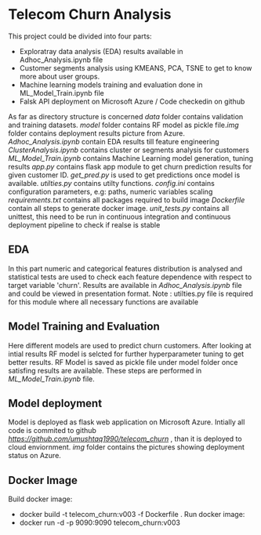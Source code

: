 # Telecom Churn Analysis

This project could be divided into four parts:
- Exploratray data analysis (EDA) results available in Adhoc_Analysis.ipynb file
- Customer segments analysis using KMEANS, PCA, TSNE to get to know more about user groups.
- Machine learning models training and evaluation done in ML_Model_Train.ipynb file
- Falsk API deployment on Microsoft Azure / Code checkedin on github

As far as directory structure is concerned *data* folder contains validation and training datasets. *model* folder contains RF model as pickle file.*img* folder contains deployment results picture from Azure.
*Adhoc_Analysis.ipynb* contain EDA results till feature engineering
*ClusterAnalysis.ipynb* contains cluster or segments analysis for customers
*ML_Model_Train.ipynb* contains Machine Learning model generation, tuning results
*app.py* contains flask app module to get churn prediction results for given customer ID.
*get_pred.py* is used to get predictions once model is available.
*utilties.py* contains utilty functions.
*config.ini* contains configuration parameters, e.g: paths, numeric variables scaling
*requirements.txt* contains all packages required to build image
*Dockerfile* contain all steps to generate docker image. 
*unit_tests.py* contains all unittest, this need to be run in continuous integration and continuous deployment pipeline to check if realse is stable

## EDA
In this part numeric and categorical features distribution is analysed and statistical tests are used to check each feature
dependence with respect to target variable 'churn'. Results are available in *Adhoc_Analysis.ipynb* file and could be viewed in presentation format. 
Note : utilties.py file is required for this module where all necessary functions are available

## Model Training and Evaluation
Here different models are used to predict churn customers. After looking at intial results RF model is selcted for further hyperparameter tuning to get better results. RF Model is saved as pickle file under model folder once satisfing results are available.
These steps are performed in *ML_Model_Train.ipynb* file.

## Model deployment
Model is deployed as flask web application on Microsoft Azure. Intially all code is commited to github *https://github.com/umushtaq1990/telecom_churn* , than it is deployed to cloud enviornment. *img* folder contains the pictures showing deployment status on Azure.


## Docker Image
Build docker image: 
- docker build -t telecom_churn:v003 -f Dockerfile .
Run docker image: 
- docker run -d -p 9090:9090 telecom_churn:v003